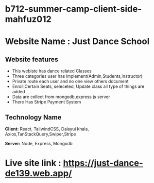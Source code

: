 # b712-summer-camp-client-side-mahfuz012


# Website Name : Just Dance School

## Website features

- This webiste has dance related Classes 
- Three categories user has implement(Admin,Students,Instructor)
- Private route each user and no one view others document 
- Enroll,Certain Seats, seleceted, Update class all type of things are added
- Data are collect from mongodb,express js server
- There Has Stripe Payment System



##  Technology Name

**Client:** React, TailwindCSS, Daisyui khala, Axios,TanStackQuery,Swiper,Stripe

**Server:** Node, Express, Mongodb


# Live site link : https://just-dance-de139.web.app/
